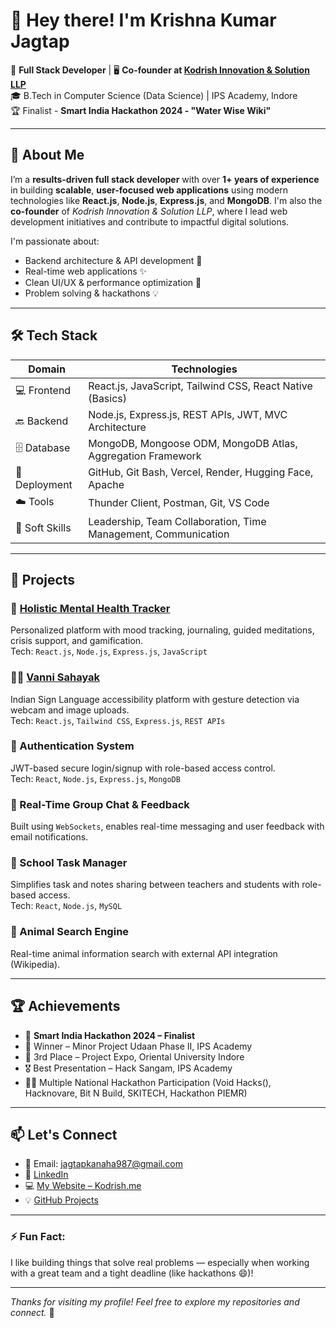 # 👋 Hey there! I'm Krishna Kumar Jagtap

🔧 **Full Stack Developer** | 🖥️ **Co-founder at [Kodrish Innovation & Solution LLP](https://kodrish.me)**  
🎓 B.Tech in Computer Science (Data Science) | IPS Academy, Indore  
🏆 Finalist - **Smart India Hackathon 2024 - "Water Wise Wiki"**  

---

## 🚀 About Me

I’m a **results-driven full stack developer** with over **1+ years of experience** in building **scalable**, **user-focused web applications** using modern technologies like **React.js**, **Node.js**, **Express.js**, and **MongoDB**. I'm also the **co-founder** of *Kodrish Innovation & Solution LLP*, where I lead web development initiatives and contribute to impactful digital solutions.  

I'm passionate about:
- Backend architecture & API development 🔧  
- Real-time web applications ✨  
- Clean UI/UX & performance optimization 🎯  
- Problem solving & hackathons 💡

---

## 🛠️ Tech Stack

| Domain        | Technologies                                                                 |
|---------------|------------------------------------------------------------------------------|
| 💻 Frontend    | React.js, JavaScript, Tailwind CSS, React Native (Basics)                   |
| 🔙 Backend     | Node.js, Express.js, REST APIs, JWT, MVC Architecture                        |
| 🗄️ Database     | MongoDB, Mongoose ODM, MongoDB Atlas, Aggregation Framework                  |
| 🚀 Deployment  | GitHub, Git Bash, Vercel, Render, Hugging Face, Apache                      |
| ☁️ Tools       | Thunder Client, Postman, Git, VS Code                                       |
| 🧠 Soft Skills | Leadership, Team Collaboration, Time Management, Communication              |

---

## 🧩 Projects

### 🌿 [Holistic Mental Health Tracker](#)
Personalized platform with mood tracking, journaling, guided meditations, crisis support, and gamification.  
Tech: `React.js`, `Node.js`, `Express.js`, `JavaScript`

### 🧏‍♂️ [Vanni Sahayak](#)
Indian Sign Language accessibility platform with gesture detection via webcam and image uploads.  
Tech: `React.js`, `Tailwind CSS`, `Express.js`, `REST APIs`

### 🔐 Authentication System  
JWT-based secure login/signup with role-based access control.  
Tech: `React`, `Node.js`, `Express.js`, `MongoDB`

### 💬 Real-Time Group Chat & Feedback  
Built using `WebSockets`, enables real-time messaging and user feedback with email notifications.

### 🏫 School Task Manager  
Simplifies task and notes sharing between teachers and students with role-based access.  
Tech: `React`, `Node.js`, `MySQL`

### 🐾 Animal Search Engine  
Real-time animal information search with external API integration (Wikipedia).

---

## 🏆 Achievements

- 🏅 **Smart India Hackathon 2024 – Finalist**
- 🥇 Winner – Minor Project Udaan Phase II, IPS Academy
- 🥉 3rd Place – Project Expo, Oriental University Indore
- 🎖️ Best Presentation – Hack Sangam, IPS Academy
- 👨‍💻 Multiple National Hackathon Participation (Void Hacks(), Hacknovare, Bit N Build, SKITECH, Hackathon PIEMR)

---

## 📫 Let's Connect

- 📧 Email: [jagtapkanaha987@gmail.com](mailto:jagtapkanaha987@gmail.com)  
- 💼 [LinkedIn](https://linkedin.com/)  
- 💻 [My Website – Kodrish.me](https://kodrish.me)  
- 💡 [GitHub Projects](https://github.com/)  

---

### ⚡ Fun Fact:
I like building things that solve real problems — especially when working with a great team and a tight deadline (like hackathons 😄)!

---

*Thanks for visiting my profile! Feel free to explore my repositories and connect.* 🙌
